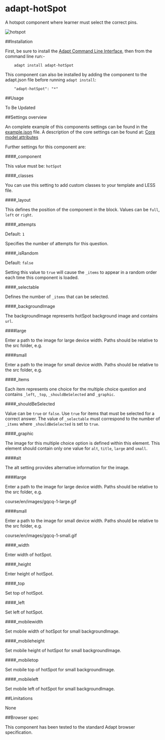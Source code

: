 # adapt-hotSpot

A hotspot component where learner must select the correct pins.

![hotspot](https://user-images.githubusercontent.com/53190802/95392714-7a11f780-08b6-11eb-9e03-973ece230b75.gif)

##Installation


First, be sure to install the [Adapt Command Line Interface](https://github.com/adaptlearning/adapt-cli), then from the command line run:-

        adapt install adapt-hotSpot

This component can also be installed by adding the component to the adapt.json file before running `adapt install`:

        "adapt-hotSpot": "*"

##Usage

To Be Updated

##Settings overview

An complete example of this components settings can be found in the [example.json](https://github.com/BATraining/adapt-hotSpot/blob/master/example.json) file. A description of the core settings can be found at: [Core model attributes](https://github.com/adaptlearning/adapt_framework/wiki/Core-model-attributes)

Further settings for this component are:

####_component

This value must be: `hotSpot`

####_classes

You can use this setting to add custom classes to your template and LESS file.

####_layout

This defines the position of the component in the block. Values can be `full`, `left` or `right`. 

####_attempts

Default: `1`

Specifies the number of attempts for this question.

####_isRandom

Default: `false`

Setting this value to `true` will cause the `_items` to appear in a random order each time this component is loaded.

####_selectable

Defines the number of `_items` that can be selected.

####_backgroundImage

The backgroundImage represents hotSpot background image and contains `url`.

####large

Enter a path to the image for large device width. Paths should be relative to the src folder, e.g.

####small

Enter a path to the image for small device width. Paths should be relative to the src folder, e.g.

####_items

Each item represents one choice for the multiple choice question and contains `_left`, `_top`, `_shouldBeSelected` and `_graphic`.

####_shouldBeSelected

Value can be `true` or `false`. Use `true` for items that must be selected for a correct answer. The value of `_selectable` must correspond to the number of `_items` where `_shouldBeSelected` is set to `true`.

####_graphic

The image for this multiple choice option is defined within this element. This element should contain only one value for `alt`, `title`, `large` and `small`.

####alt

The alt setting provides alternative information for the image.

####large

Enter a path to the image for large device width. Paths should be relative to the src folder, e.g.

course/en/images/gqcq-1-large.gif

####small

Enter a path to the image for small device width. Paths should be relative to the src folder, e.g.

course/en/images/gqcq-1-small.gif

####_width

Enter width of hotSpot.

####_height

Enter height of hotSpot.

####_top

Set top of hotSpot.

####_left

Set left of hotSpot.

####_mobilewidth

Set mobile width of hotSpot for small backgroundImage.

####_mobileheight

Set mobile height of hotSpot for small backgroundImage.

####_mobiletop

Set mobile top of hotSpot for small backgroundImage.

####_mobileleft

Set mobile left of hotSpot for small backgroundImage.

##Limitations

None

##Browser spec

This component has been tested to the standard Adapt browser specification.
